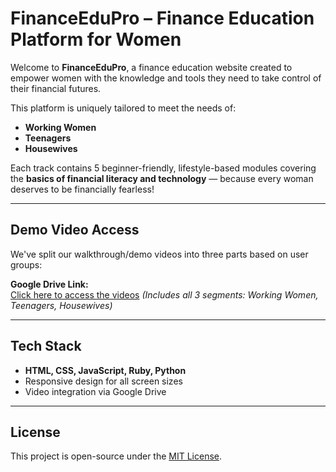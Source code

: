 # FinanceEduPro – Finance Education Platform for Women

Welcome to **FinanceEduPro**, a finance education website created to empower women with the knowledge and tools they need to take control of their financial futures.

This platform is uniquely tailored to meet the needs of:

- **Working Women**
- **Teenagers**
- **Housewives**

Each track contains 5 beginner-friendly, lifestyle-based modules covering the **basics of financial literacy and technology** — because every woman deserves to be financially fearless!

---

## Demo Video Access

We've split our walkthrough/demo videos into three parts based on user groups:

**Google Drive Link:**  
[Click here to access the videos](https://drive.google.com/drive/folders/1DsBikVTDO4ccZm0Fjn6w4Q9QSoQj9Qy1?usp=sharing)
*(Includes all 3 segments: Working Women, Teenagers, Housewives)*

---

## Tech Stack

- **HTML, CSS, JavaScript, Ruby, Python**
- Responsive design for all screen sizes
- Video integration via Google Drive

---

## License

This project is open-source under the [MIT License](LICENSE).

